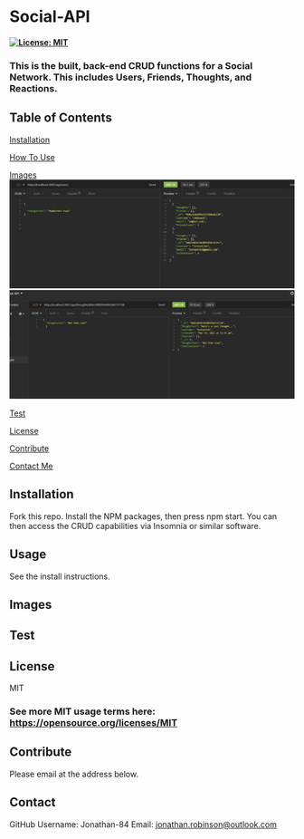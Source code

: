 # Social-API 

  #### [![License: MIT](https://img.shields.io/badge/License-MIT-green.svg)](https://opensource.org/licenses/MIT)

  ### This is the built, back-end CRUD functions for a Social Network. This includes Users, Friends, Thoughts, and Reactions.

  ## Table of Contents
  [Installation](#Installation)

  [How To Use](#Usage)

  [Images](#Images)
  ![Get All Request](https://raw.githubusercontent.com/Jonathan-84/Social-API/master/assets/screens/Get%20All%20Users.jpg)
  ![Put Request](https://raw.githubusercontent.com/Jonathan-84/Social-API/master/assets/screens/Put%20Request.jpg)

  [Test](#Test)

  [License](#License)

  [Contribute](#Contribute)

  [Contact Me](#Contact)

  ## Installation 
  Fork this repo. Install the NPM packages, then press npm start. You can then access the CRUD capabilities via Insomnia or similar software.

  ## Usage 
  See the install instructions.

  ## Images

  ## Test

  ## License
  MIT
   ### See more MIT usage terms here: https://opensource.org/licenses/MIT
 

  ## Contribute
  Please email at the address below. 

  ## Contact
  GitHub Username: Jonathan-84
  Email: jonathan.robinson@outlook.com
  

  
